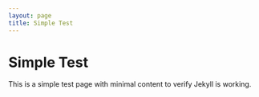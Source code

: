 ```yaml
---
layout: page
title: Simple Test
---
```


# Simple Test

This is a simple test page with minimal content to verify Jekyll is working.